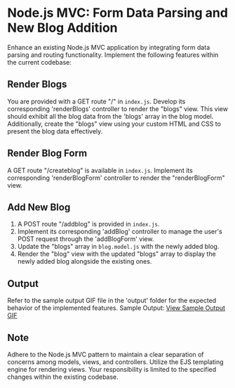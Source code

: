 # Node.js MVC: Form Data Parsing and New Blog Addition

Enhance an existing Node.js MVC application by integrating form data parsing and routing functionality. Implement the following features within the current codebase:

## Render Blogs

You are provided with a GET route "/" in `index.js`. Develop its corresponding 'renderBlogs' controller to render the "blogs" view. This view should exhibit all the blog data from the 'blogs' array in the blog model. Additionally, create the "blogs" view using your custom HTML and CSS to present the blog data effectively.

## Render Blog Form

A GET route "/createblog" is available in `index.js`. Implement its corresponding 'renderBlogForm' controller to render the "renderBlogForm" view.

## Add New Blog

1. A POST route "/addblog" is provided in `index.js`.
2. Implement its corresponding 'addBlog' controller to manage the user's POST request through the 'addBlogForm' view.
3. Update the "blogs" array in `blog.model.js` with the newly added blog.
4. Render the "blog" view with the updated "blogs" array to display the newly added blog alongside the existing ones.

## Output

Refer to the sample output GIF file in the 'output' folder for the expected behavior of the implemented features.
Sample Output: [View Sample Output GIF](https://files.codingninjas.in/output-27944.gif)

## Note

Adhere to the Node.js MVC pattern to maintain a clear separation of concerns among models, views, and controllers. Utilize the EJS templating engine for rendering views. Your responsibility is limited to the specified changes within the existing codebase.
